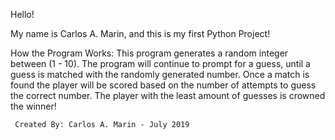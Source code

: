 
Hello! 

  My name is Carlos A. Marin, and this is my first Python Project!
  
  
  How the Program Works:
  This program generates a random integer between (1 - 10). 
  The program will continue to prompt for a guess, until a guess is matched with the randomly generated number. 
  Once a match is found the player will be scored based on the number of attempts to guess the correct number. 
  The player with the least amount of guesses is crowned the winner!
  
  
     Created By: Carlos A. Marin - July 2019

